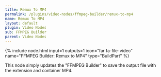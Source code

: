 ```yaml
---
title: Remux To MP4
permalink: /plugins/video-nodes/ffmpeg-builder/remux-to-mp4
name: Remux To MP4
layout: default
plugin: Video Nodes
sub: FFMPEG Builder
parent: Video Nodes
---
```


{% include node.html input=1 outputs=1 icon="far fa-file-video" name="FFMPEG Builder: Remux to MP4" type="BuildPart" %}

This node simply updates the "FFMPEG Builder" to save the output file with the extension and container MP4.
